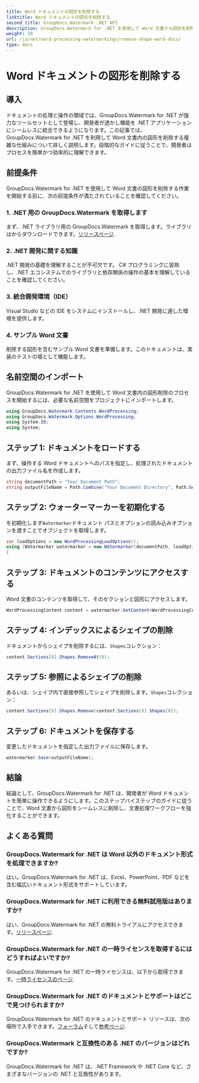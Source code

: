 ```yaml
---
title: Word ドキュメントの図形を削除する
linktitle: Word ドキュメントの図形を削除する
second_title: GroupDocs.Watermark .NET API
description: GroupDocs.Watermark for .NET を使用して Word 文書から図形を削除する方法を学びます。簡単、効率的、強力なドキュメント操作。
weight: 30
url: /ja/net/word-processing-watermarkings/remove-shape-word-docs/
type: docs
---
```

# Word ドキュメントの図形を削除する

## 導入
ドキュメントの処理と操作の領域では、GroupDocs.Watermark for .NET が強力なツールセットとして登場し、開発者が透かし機能を .NET アプリケーションにシームレスに統合できるようになります。この記事では、GroupDocs.Watermark for .NET を利用して Word 文書内の図形を削除する複雑な仕組みについて詳しく説明します。段階的なガイドに従うことで、開発者はプロセスを簡単かつ効率的に理解できます。
## 前提条件
GroupDocs.Watermark for .NET を使用して Word 文書の図形を削除する作業を開始する前に、次の前提条件が満たされていることを確認してください。
### 1. .NET 用の GroupDocs.Watermark を取得します
まず、.NET ライブラリ用の GroupDocs.Watermark を取得します。ライブラリはからダウンロードできます。[リリースページ](https://releases.groupdocs.com/Watermark/net/).
### 2. .NET 開発に関する知識
.NET 開発の基礎を理解することが不可欠です。 C# プログラミングに習熟し、.NET エコシステムでのライブラリと依存関係の操作の基本を理解していることを確認してください。
### 3. 統合開発環境（IDE）
Visual Studio などの IDE をシステムにインストールし、.NET 開発に適した環境を提供します。 
### 4. サンプル Word 文書
削除する図形を含むサンプル Word 文書を準備します。このドキュメントは、実装のテストの場として機能します。

## 名前空間のインポート
GroupDocs.Watermark for .NET を使用して Word 文書内の図形削除のプロセスを開始するには、必要な名前空間をプロジェクトにインポートします。
```csharp
using GroupDocs.Watermark.Contents.WordProcessing;
using GroupDocs.Watermark.Options.WordProcessing;
using System.IO;
using System;
```
## ステップ 1: ドキュメントをロードする
まず、操作する Word ドキュメントへのパスを指定し、処理されたドキュメントの出力ファイル名を作成します。
```csharp
string documentPath = "Your Document Path";
string outputFileName = Path.Combine("Your Document Directory", Path.GetFileName(documentPath));
```
## ステップ 2: ウォーターマーカーを初期化する
を初期化します`Watermarker`ドキュメント パスとオプションの読み込みオプションを渡すことでオブジェクトを取得します。
```csharp
var loadOptions = new WordProcessingLoadOptions();
using (Watermarker watermarker = new Watermarker(documentPath, loadOptions))
{
```
## ステップ 3: ドキュメントのコンテンツにアクセスする
Word 文書のコンテンツを取得して、そのセクションと図形にアクセスします。
```csharp
WordProcessingContent content = watermarker.GetContent<WordProcessingContent>();
```
## ステップ 4: インデックスによるシェイプの削除
ドキュメントからシェイプを削除するには、`Shapes`コレクション：
```csharp
content.Sections[0].Shapes.RemoveAt(0);
```
## ステップ 5: 参照によるシェイプの削除
あるいは、シェイプ内で直接参照してシェイプを削除します。`Shapes`コレクション：
```csharp
content.Sections[0].Shapes.Remove(content.Sections[0].Shapes[0]);
```
## ステップ 6: ドキュメントを保存する
変更したドキュメントを指定した出力ファイルに保存します。
```csharp
watermarker.Save(outputFileName);
```

## 結論
結論として、GroupDocs.Watermark for .NET は、開発者が Word ドキュメントを簡単に操作できるようにします。このステップバイステップのガイドに従うことで、Word 文書から図形をシームレスに削除し、文書処理ワークフローを強化することができます。
## よくある質問
### GroupDocs.Watermark for .NET は Word 以外のドキュメント形式を処理できますか?
はい。GroupDocs.Watermark for .NET は、Excel、PowerPoint、PDF などを含む幅広いドキュメント形式をサポートしています。
### GroupDocs.Watermark for .NET に利用できる無料試用版はありますか?
はい、GroupDocs.Watermark for .NET の無料トライアルにアクセスできます。[リリースページ](https://releases.groupdocs.com/).
### GroupDocs.Watermark for .NET の一時ライセンスを取得するにはどうすればよいですか?
 GroupDocs.Watermark for .NET の一時ライセンスは、以下から取得できます。[一時ライセンスのページ](https://purchase.groupdocs.com/temporary-license/).
### GroupDocs.Watermark for .NET のドキュメントとサポートはどこで見つけられますか?
 GroupDocs.Watermark for .NET のドキュメントとサポート リソースは、次の場所で入手できます。[フォーラム](https://forum.groupdocs.com/c/watermark/19)そして[参考ページ](https://tutorials.groupdocs.com/Watermark/net/).
### GroupDocs.Watermark と互換性のある .NET のバージョンはどれですか?
GroupDocs.Watermark for .NET は、.NET Framework や .NET Core など、さまざまなバージョンの .NET と互換性があります。
